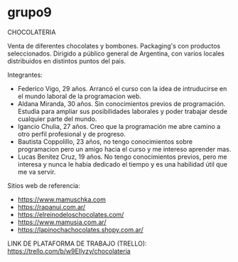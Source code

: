 # grupo9

CHOCOLATERIA

Venta de diferentes chocolates y bombones. Packaging's con productos seleccionados.
Dirigido a público general de Argentina, con varios locales distribuidos en distintos puntos del pais.

Integrantes:
-  Federico Vigo,  29  años. Arrancó el curso con la idea de intruducirse en el mundo laboral de la programacion web.
- Aldana Miranda, 30 años. Sin conocimientos previos de programación. Estudia para ampliar sus posibilidades laborales y poder trabajar desde cualquier parte del mundo.
- Igancio Chulia, 27 años. Creo que la programación me abre camino a otro perfil profesional y de progreso.    
- Bautista Coppolillo, 23 años, no tengo conocimientos sobre programacion pero un amigo hacia el curso y me intereso  aprender mas.
- Lucas Benitez Cruz, 19 años. No tengo conocimientos previos, pero me interesa y nunca le habia dedicado el tiempo y es una habilidad útil que me va servir.


Sitios web de referencia:
- https://www.mamuschka.com
- https://rapanui.com.ar/
- https://elreinodeloschocolates.com/
- https://www.mamusia.com.ar/
- https://lapinochachocolates.shopy.com.ar/


LINK DE PLATAFORMA DE TRABAJO (TRELLO): https://trello.com/b/w9EIlyzy/chocolateria